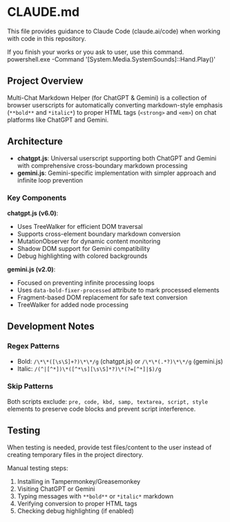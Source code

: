 # CLAUDE.md

This file provides guidance to Claude Code (claude.ai/code) when working with code in this repository.

If you finish your works or you ask to user, use this command.
powershell.exe -Command '[System.Media.SystemSounds]::Hand.Play()'

## Project Overview

Multi-Chat Markdown Helper (for ChatGPT & Gemini) is a collection of browser userscripts for automatically converting markdown-style emphasis (`**bold**` and `*italic*`) to proper HTML tags (`<strong>` and `<em>`) on chat platforms like ChatGPT and Gemini.

## Architecture

- **chatgpt.js**: Universal userscript supporting both ChatGPT and Gemini with comprehensive cross-boundary markdown processing
- **gemini.js**: Gemini-specific implementation with simpler approach and infinite loop prevention

### Key Components

**chatgpt.js (v6.0)**:
- Uses TreeWalker for efficient DOM traversal
- Supports cross-element boundary markdown conversion 
- MutationObserver for dynamic content monitoring
- Shadow DOM support for Gemini compatibility
- Debug highlighting with colored backgrounds

**gemini.js (v2.0)**:
- Focused on preventing infinite processing loops
- Uses `data-bold-fixer-processed` attribute to mark processed elements
- Fragment-based DOM replacement for safe text conversion
- TreeWalker for added node processing

## Development Notes

### Regex Patterns
- Bold: `/\*\*([\s\S]+?)\*\*/g` (chatgpt.js) or `/\*\*(.*?)\*\*/g` (gemini.js)
- Italic: `/(^|[^*])\*([^*\s][\s\S]*?)\*(?=[^*]|$)/g`


### Skip Patterns
Both scripts exclude: `pre, code, kbd, samp, textarea, script, style` elements to preserve code blocks and prevent script interference.

## Testing

When testing is needed, provide test files/content to the user instead of creating temporary files in the project directory.

Manual testing steps:
1. Installing in Tampermonkey/Greasemonkey
2. Visiting ChatGPT or Gemini
3. Typing messages with `**bold**` or `*italic*` markdown
4. Verifying conversion to proper HTML tags
5. Checking debug highlighting (if enabled)